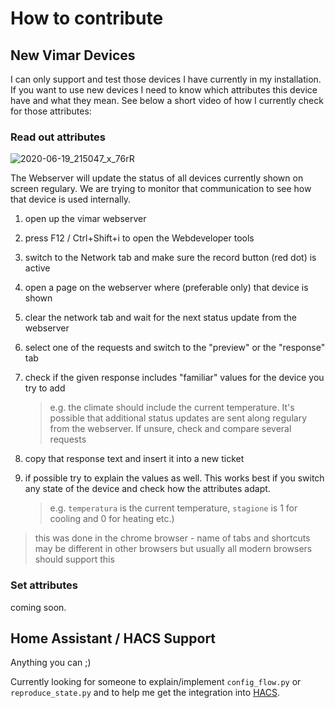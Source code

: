 # How to contribute


## New Vimar Devices

I can only support and test those devices I have currently in my installation. 
If you want to use new devices I need to know which attributes this device have and what they mean.
See below a short video of how I currently check for those attributes:

### Read out attributes

![2020-06-19_215047_x_76rR](https://user-images.githubusercontent.com/6115324/85175601-15d01700-b278-11ea-8352-0827030e139b.gif)


The Webserver will update the status of all devices currently shown on screen regulary.
We are trying to monitor that communication to see how that device is used internally.

1. open up the vimar webserver
2. press F12 / Ctrl+Shift+i to open the Webdeveloper tools
3. switch to the Network tab and make sure the record button (red dot) is active
4. open a page on the webserver where (preferable only) that device is shown
5. clear the network tab and wait for the next status update from the webserver
6. select one of the requests and switch to the "preview" or the "response" tab
7. check if the given response includes "familiar" values for the device you try to add 

    > e.g. the climate should include the current temperature. It's possible that additional status updates are sent along regulary from the webserver. If unsure, check and compare several requests

8. copy that response text and insert it into a new ticket
9. if possible try to explain the values as well. This works best if you switch any state of the device and check how the attributes adapt.

    > e.g. `temperatura` is the current temperature, `stagione` is 1 for cooling and 0 for heating etc.)



> this was done in the chrome browser - name of tabs and shortcuts may be different in other browsers but usually all modern browsers should support this


### Set attributes

coming soon.


## Home Assistant / HACS Support

Anything you can ;)

Currently looking for someone to explain/implement `config_flow.py` or `reproduce_state.py` and to help me get the integration into [HACS](https://hacs.xyz/).
